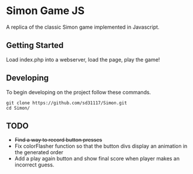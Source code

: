 # Simon Game JS
A replica of the classic Simon game implemented in Javascript.

## Getting Started
Load index.php into a webserver, load the page, play the game!

## Developing

To begin developing on the project follow these commands.

```shell
git clone https://github.com/sd31117/Simon.git
cd Simon/
```
## TODO
* ~~Find a way to record button presses~~
* Fix colorFlasher function so that the button divs display an animation in the generated order
* Add a play again button and show final score when player makes an incorrect guess.
